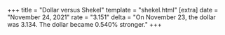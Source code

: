 +++
title = "Dollar versus Shekel"
template = "shekel.html"
[extra]
date = "November 24, 2021"
rate = "3.151"
delta = "On November 23, the dollar was 3.134. The dollar became 0.540% stronger."
+++
